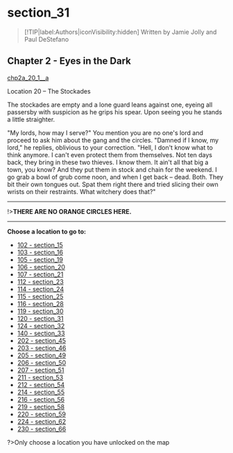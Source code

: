 
# section_31

>[!TIP|label:Authors|iconVisibility:hidden]
>Written by Jamie Jolly and Paul DeStefano

## Chapter 2 - Eyes in the Dark

[chp2a_20_1__a](../../decomp/app/src/main/res/raw/chp2a_20_1__a.mp3 ':include :type=audio')

Location 20 – The Stockades

The stockades are empty and a lone guard leans against one, eyeing all passersby with suspicion as he grips his spear. Upon seeing you he stands a little straighter.

"My lords, how may I serve?" You mention you are no one's lord and proceed to ask him about the gang and the circles. "Damned if I know, my lord," he replies, oblivious to your correction. "Hell, I don't know what to think anymore. I can't even protect them from themselves. Not ten days back, they bring in these two thieves. I know them. It ain't all that big a town, you know? And they put them in stock and chain for the weekend. I go grab a bowl of grub come noon, and when I get back – dead. Both. They bit their own tongues out. Spat them right there and tried slicing their own wrists on their restraints. What witchery does that?"

---

!>**THERE ARE NO ORANGE CIRCLES HERE.** 

---



**Choose a location to go to:**

- [102 - section_15](output/chapter2/section_15.md)
- [103 - section_16](output/chapter2/section_16.md)
- [105 - section_19](output/chapter2/section_19.md)
- [106 - section_20](output/chapter2/section_20.md)
- [107 - section_21](output/chapter2/section_21.md)
- [112 - section_23](output/chapter2/section_23.md)
- [114 - section_24](output/chapter2/section_24.md)
- [115 - section_25](output/chapter2/section_25.md)
- [116 - section_28](output/chapter2/section_28.md)
- [119 - section_30](output/chapter2/section_30.md)
- [120 - section_31](output/chapter2/section_31.md)
- [124 - section_32](output/chapter2/section_32.md)
- [140 - section_33](output/chapter2/section_33.md)
- [202 - section_45](output/chapter2/section_45.md)
- [203 - section_46](output/chapter2/section_46.md)
- [205 - section_49](output/chapter2/section_49.md)
- [206 - section_50](output/chapter2/section_50.md)
- [207 - section_51](output/chapter2/section_51.md)
- [211 - section_53](output/chapter2/section_53.md)
- [212 - section_54](output/chapter2/section_54.md)
- [214 - section_55](output/chapter2/section_55.md)
- [216 - section_56](output/chapter2/section_56.md)
- [219 - section_58](output/chapter2/section_58.md)
- [220 - section_59](output/chapter2/section_59.md)
- [224 - section_62](output/chapter2/section_62.md)
- [230 - section_66](output/chapter2/section_66.md)


?>Only choose a location you have unlocked on the map


